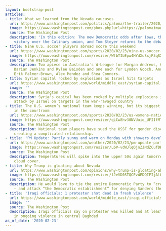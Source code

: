 ```yaml
---
layout: bootstrap-post
articles:
- title: What we learned from the Nevada caucuses
  url: https://www.washingtonpost.com/politics/paloma/the-trailer/2020/02/23/the-trailer-what-we-learned-from-the-nevada-caucuses/5e517a39602ff108c8ca0b16/
  image: https://www.washingtonpost.com/pbox.php?url=https://palomaimages.washingtonpost.com/pr2/d656590456263f212573b43e650d8d70-GW44ORSWP4I6VDX5B6IEXXMAK4-680-454-70-8.jpg&w=1484&op=resize&opt=1&filter=antialias&t=20170517
  source: The Washington Post
  description: 'In this edition: The new Democratic odds after Iowa, the big left-wing
    victory over the Culinary union, and Tom Steyer returns to the debate stage.'
- title: Nine U.S. soccer players abroad score this weekend
  url: https://www.washingtonpost.com/sports/2020/02/23/nine-us-soccer-players-abroad-score-this-weekend/
  image: https://www.washingtonpost.com/resizer/WfbTIbEpw4HYdXuSxjP3qSXPQCY=/1440x0/smart/arc-anglerfish-washpost-prod-washpost.s3.amazonaws.com/public/SG2325CVUQI6VAGOG6UNIJTMBE.jpg
  source: The Washington Post
  description: Two apiece in Australia's W-League for Morgan Andrews, Carson Pickett,
    Darian Jenkins and Rylee Baisden and one each for Lynden Gooch, Andrija Novakovich,
    Erik Palmer-Brown, Alex Mendez and Shea Connors.
- title: Syrian capital rocked by explosions as Israel hits targets
  url: https://www.washingtonpost.com/world/middle_east/syrian-capital-rocked-by-explosions-as-israel-hits-targets/2020/02/23/f91229cc-5689-11ea-8efd-0f904bdd8057_story.html
  image: ''
  source: The Washington Post
  description: Syria's capital has been rocked by multiple explosions in the latest
    attack by Israel on targets in the war-ravaged country
- title: The U.S. women’s national team keeps winning, but its biggest fight is coming
    in the courtroom
  url: https://www.washingtonpost.com/sports/2020/02/23/us-womens-national-team-keeps-winning-its-biggest-fight-is-coming-courtroom/
  image: https://www.washingtonpost.com/resizer/qLCw8hv30NVUuio_UFIIfMTqNcI=/1440x0/smart/arc-anglerfish-washpost-prod-washpost.s3.amazonaws.com/public/YPBBY3SLWII6VFT34B2NGAWH2Q.jpg
  source: The Washington Post
  description: National team players have sued the USSF for gender discrimination,
    creating a complicated relationship.
- title: 'PM Update: Partly sunny and warm on Monday with showers developing late'
  url: https://www.washingtonpost.com/weather/2020/02/23/pm-update-partly-sunny-warm-monday-with-showers-developing-late/
  image: https://www.washingtonpost.com/resizer/L6V-vdWJlqOjnZJNdZCufDH8L00=/1484x0/arc-anglerfish-washpost-prod-washpost.s3.amazonaws.com/public/UKXWO52JCBCRVLZAJ76MTGPA74.jpg
  source: The Washington Post
  description: Temperatures will spike into the upper 50s again tomorrow despite increased
    cloud cover.
- title: Why Trump is gloating about Nevada
  url: https://www.washingtonpost.com/opinions/why-trump-is-gloating-about-nevada/2020/02/23/df31645e-5662-11ea-9b35-def5a027d470_story.html
  image: https://www.washingtonpost.com/resizer/fJeVD0STQCPvWEDQIFIjAlQA4Io=/1440x0/smart/arc-anglerfish-washpost-prod-washpost.s3.amazonaws.com/public/YX637CCWPII6VEAA6PH75YRQGY.jpg
  source: The Washington Post
  description: He would love to tie the entire Democratic Party to “crazy socialism”
    — and attack “the Democratic establishment” for denying Sanders the nomination.
- title: 'Iraqi officials: 1 protester shot dead in fresh violence'
  url: https://www.washingtonpost.com/world/middle_east/iraqi-officials-1-protester-shot-dead-in-fresh-violence/2020/02/23/a5caca74-5681-11ea-8efd-0f904bdd8057_story.html
  image: ''
  source: The Washington Post
  description: Iraqi officials say on protester was killed and at least six wounded
    in ongoing violence in central Baghdad
as_of_date: '2020-02-23'
---
```



